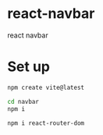 # react-navbar

react navbar

# Set up

```sh
npm create vite@latest
```

```sh
cd navbar
npm i
```

```sh
npm i react-router-dom
```

